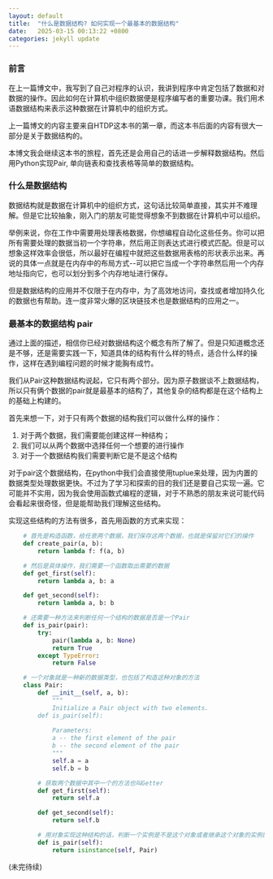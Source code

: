 ```yaml
---
layout: default
title:  "什么是数据结构? 如何实现一个最基本的数据结构"
date:   2025-03-15 00:13:22 +0800
categories: jekyll update
---
```


### 前言

在上一篇博文中，我写到了自己对程序的认识，我讲到程序中肯定包括了数据和对数据的操作。因此如何在计算机中组织数据便是程序编写者的重要功课。我们用术语数据结构来表示这种数据在计算机中的组织方式。

上一篇博文的内容主要来自HTDP这本书的第一章，而这本书后面的内容有很大一部分是关于数据结构的。

本博文我会继续这本书的旅程，首先还是会用自己的话进一步解释数据结构。然后用Python实现Pair, 单向链表和查找表格等简单的数据结构。

### 什么是数据结构

数据结构就是数据在计算机中的组织方式，这句话比较简单直接，其实并不难理解。但是它比较抽象，刚入门的朋友可能觉得想象不到数据在计算机中可以组织。

举例来说，你在工作中需要用处理表格数据，你想编程自动化这些任务。你可以把所有需要处理的数据当初一个字符串，然后用正则表达式进行模式匹配。但是可以想象这样效率会很低，所以最好在编程中就把这些数据用表格的形状表示出来。再说的具体一点就是在内存中的布局方式--可以把它当成一个字符串然后用一个内存地址指向它，也可以划分到多个内存地址进行保存。

但是数据结构的应用并不仅限于在内存中，为了高效地访问，查找或者增加持久化的数据也有帮助。连一度非常火爆的区块链技术也是数据结构的应用之一。

### 最基本的数据结构 pair

通过上面的描述，相信你已经对数据结构这个概念有所了解了。但是只知道概念还是不够，还是需要实践一下，知道具体的结构有什么样的特点，适合什么样的操作，这样在遇到编程问题的时候才能胸有成竹。

我们从Pair这种数据结构说起，它只有两个部分。因为原子数据谈不上数据结构，所以只有俩个数据的pair就是最基本的结构了，其他复杂的结构都是在这个结构上的基础上构建的。

首先来想一下，对于只有两个数据的结构我们可以做什么样的操作：
1. 对于两个数据，我们需要能创建这样一种结构；
2. 我们可以从两个数据中选择任何一个想要的进行操作
3. 对于一个数据结构我们需要判断它是不是这个结构

对于pair这个数据结构，在python中我们会直接使用tuplue来处理，因为内置的数据类型处理数据更快。不过为了学习和探索的目的我们还是要自己实现一遍。它可能并不实用，因为我会使用函数式编程的逻辑，对于不熟悉的朋友来说可能代码会看起来很奇怪，但是能帮助我们理解这些结构。

实现这些结构的方法有很多，首先用函数的方式来实现：
```python
    # 首先是构造函数，给任意两个数据，我们保存这两个数据，也就是保留对它们的操作
    def create_pair(a, b):
        return lambda f: f(a, b)

    # 然后是具体操作，我们需要一个函数取出需要的数据
    def get_first(self):
        return lambda a, b: a

    def get_second(self):
        return lambda a, b: b

    # 还需要一种方法来判断任何一个结构的数据是否是一个Pair
    def is_pair(pair):
        try:
            pair(lambda a, b: None)
            return True
        except TypeError:
            return False
```


```python
    # 一个对象就是一种新的数据类型，也包括了构造这种对象的方法
    class Pair:
        def __init__(self, a, b):
            """
            Initialize a Pair object with two elements.
        def is_pair(self):
           
            Parameters:
            a -- the first element of the pair
            b -- the second element of the pair
            """
            self.a = a
            self.b = b

        # 获取两个数据中其中一个的方法也叫Getter
        def get_first(self):
            return self.a

        def get_second(self):
            return self.b

        # 用对象实现这种结构的话，判断一个实例是不是这个对象或者继承这个对象的实例即可。
        def is_pair(self):
            return isinstance(self, Pair)

```
(未完待续)